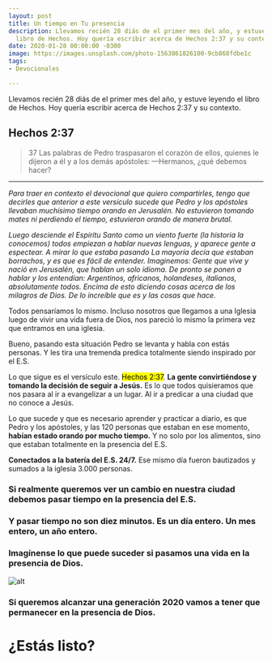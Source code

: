 ```yaml
---
layout: post
title: Un tiempo en Tu presencia
description: Llevamos recién 28 diás de el primer mes del año, y estuve leyendo el
  libro de Hechos. Hoy quería escribir acerca de Hechos 2:37 y su contexto.
date: 2020-01-28 00:00:00 -0300
image: https://images.unsplash.com/photo-1563861826100-9cb868fdbe1c
tags:
- Devocionales

---
```


Llevamos recién 28 diás de el primer mes del año, y estuve leyendo el libro de Hechos. Hoy quería escribir acerca de Hechos 2:37 y su contexto.

## Hechos 2:37 

> 37 Las palabras de Pedro traspasaron el corazón de ellos, quienes le dijeron a él y a los demás apóstoles: —Hermanos, ¿qué debemos hacer?

---

*Para traer en contexto el devocional que quiero compartirles, tengo que decirles que anterior a este versículo sucede que Pedro y los apóstoles*
*llevaban muchísimo tiempo orando en Jerusalén. No estuvieron tomando mates ni perdiendo el tiempo, estuvieron orando de manera brutal.*

*Luego desciende el Espíritu Santo como un viento fuerte (la historia la conocemos) todos empiezan a hablar nuevas lenguas, y aparece gente a espectear.*
*A mirar lo que estaba pasando*
*La mayoría decía que estaban borrachos, y es que es fácil de entender. Imaginemos: Gente que vive y nació en Jerusalén, que hablan un solo idioma.*
*De pronto se ponen a hablar y los entendían: Argentinos, africanos, holandeses, italianos, absolutamente todos. Encima de esto diciendo cosas*
*acerca de los milagros de Dios. De lo increíble que es y las cosas que hace.*

Todos pensaríamos lo mismo. Incluso nosotros que llegamos a una Iglesia luego de vivir una vida fuera de Dios, nos pareció lo mismo la primera vez que entramos
en una iglesia.

Bueno, pasando esta situación Pedro se levanta y habla con estás personas. Y les tira una tremenda predica totalmente siendo inspirado por el E.S.

Lo que sigue es el versículo este. <mark>Hechos 2:37</mark>. **La gente convirtiéndose y tomando la decisión de seguir a Jesús.**
Es lo que todos quisieramos que nos pasara al ir a evangelizar a un lugar. Al ir a predicar a una ciudad que no conoce a Jesús.

Lo que sucede y que es necesario aprender y practicar a diario, es que Pedro y los apóstoles, y las 120 personas que estaban en ese momento, **habían estado orando por mucho tiempo.**
Y no solo por los alimentos, sino que estaban totalmente en la presencia del E.S. 

**Conectados a la batería del E.S. 24/7.** Ese mismo día fueron bautizados y sumados a la iglesia 3.000 personas. 

### Si realmente queremos ver un cambio en nuestra ciudad debemos pasar tiempo en la presencia del E.S. 
### Y pasar tiempo no son diez minutos. Es un día entero. Un mes entero, un año entero. 

### Imagínense lo que puede suceder si pasamos una vida en la presencia de Dios. 


![alt](https://images.unsplash.com/photo-1580171564195-978cd9b462df?ixlib=rb-1.2.1&ixid=eyJhcHBfaWQiOjEyMDd9&auto=format&fit=crop&w=1268&q=80)

### Si queremos alcanzar una generación 2020 vamos a tener que permanecer en la presencia de Dios.

# ¿Estás listo?
